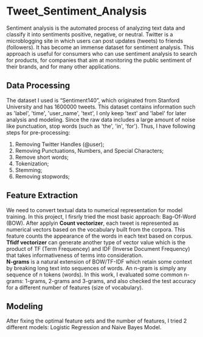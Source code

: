 # Tweet_Sentiment_Analysis  
Sentiment analysis is the automated process of analyzing text data and classify it into sentiments positive, negative, or neutral. Twitter is a microblogging site in which users can post updates (tweets) to friends (followers). 
It has become an immense dataset for sentiment analysis. This approach is useful for consumers who can use sentiment analysis to search for products, for companies that aim at monitoring the public sentiment of their brands, and for many other applications. 

## Data Processing  
The dataset I used is “Sentiment140”, which originated from Stanford University and has 1600000 tweets. This dataset contains information such as 'label', 'time', 'user_name', 'text', I only keep 'text' and 'label' for later analysis and modeling.
Since the raw data includes a large amount of noise like punctuation, stop words (such as 'the', 'in', 'for'). Thus, I have following steps for pre-processing:  
1) Removing Twitter Handles (@user);  
2) Removing Punctuations, Numbers, and Special Characters;  
3) Remove short words;  
4) Tokenization;  
5) Stemming;  
6) Removing stopwords;

## Feature Extraction  
We need to convert textual data to numerical representation for model training. In this project, I firsrly tried the most basic approach: Bag-Of-Word (BOW). After applyin **Count vectorizer**, each tweet is represented as numerical vectors based on the vocabulary built from the corpora.
This feature counts the appearance of the words in each text based on corpus.  **Tfidf vectorizer** can generate another type of vector value which is the product of TF (Term Frequencey) and IDF (Inverse Document Frequency) that takes informativeness of terms into consideration.  
**N-grams** is a natural extension of BOW/TF-IDF which retain some context by breaking long text into sequences of words. An n-gram is simply any sequence of n tokens (words). In this work, I evaluated some common n-grams: 1-grams, 2-grams and 3-grams, and also checked the test accuracy for a different number of features (size of vocabulary).


## Modeling  
After fixing the optimal feature sets and the number of features, I tried 2 different models: Logistic Regression and Naive Bayes Model.
